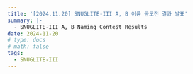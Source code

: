```yaml
---
title: '[2024.11.20] SNUGLITE-III A, B 이름 공모전 결과 발표'
summary: |- 
  - SNUGLITE-III A, B Naming Contest Results
date: 2024-11-20
# type: docs
# math: false
tags:
  - SNUGLITE-III
---
```


<!-------------------------------------------------------------------------------------->

 <!-- ![241120-fig1](featured.png) -->